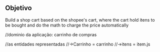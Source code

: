 ## Objetivo

Build a shop cart based on the shopee's cart, where the cart hold itens to be bought and do the math  to charge the price automatically

//dominio da aplicação: carrinho de compras

//as entidades representadas
//->Carrinho = carrinho
//->itens = item.js